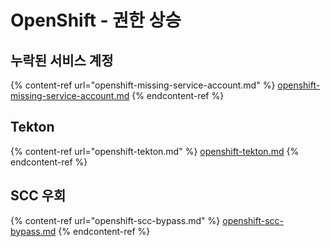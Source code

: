 # OpenShift - 권한 상승

## 누락된 서비스 계정

{% content-ref url="openshift-missing-service-account.md" %}
[openshift-missing-service-account.md](openshift-missing-service-account.md)
{% endcontent-ref %}

## Tekton

{% content-ref url="openshift-tekton.md" %}
[openshift-tekton.md](openshift-tekton.md)
{% endcontent-ref %}

## SCC 우회

{% content-ref url="openshift-scc-bypass.md" %}
[openshift-scc-bypass.md](openshift-scc-bypass.md)
{% endcontent-ref %}
